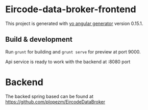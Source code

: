 # Eircode-data-broker-frontend

This project is generated with [yo angular generator](https://github.com/yeoman/generator-angular)
version 0.15.1.

## Build & development

Run `grunt` for building and `grunt serve` for preview at port 9000.

Api service is ready to work with the backend at :8080 port

# Backend

The backed spring based can be found at https://github.com/plopezm/EircodeDataBroker
